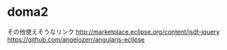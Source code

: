 # doma2

その他使えそうなリンク
http://marketplace.eclipse.org/content/jsdt-jquery
https://github.com/angelozerr/angularjs-eclipse
